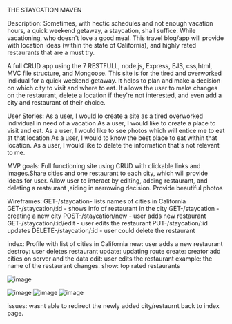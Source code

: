 THE STAYCATION MAVEN

Description:
Sometimes, with hectic schedules and not enough vacation hours, a quick weekend getaway, a staycation, shall suffice. While vacationing, who doesn't love a good meal. This travel blog/app will provide with location ideas (within the state of California), and highly rated restaurants that are a must try.

A full CRUD app using the 7 RESTFULL, node.js, Express, EJS, css,html, MVC file structure, and Mongoose. This site is for the tired and overworked indidual for a quick weekend getaway. It helps to plan and make a decision on which city to visit and where to eat. It allows the user to make changes on the restaurant, delete a location if they're not interested, and even add a city and restaurant of their choice.

User Stories: As a user, I would lo create a site as a tired overworked individual in need of a vacation
As a user, I would like to create a place to visit and eat.
As a user, I would like to see photos which will entice me to eat at that location
As a user, I would to know the best place to eat within that location. As a user, I would like to delete the information that's not relevant to me.

MVP goals: Full functioning site using CRUD with clickable links and images.Share cities and one restaurant to each city, which will provide ideas for user. Allow user to interact by editing, adding restaurant, and deleting a restaurant ,aiding in narrowing decision. Provide beautiful photos

Wireframes:
GET-/staycation- lists names of cities in California
GET-/staycation/:id - shows info of restaurant in the city
GET-/staycation - creating a new city
POST-/staycation/new - user adds new restaurant
GET-/staycation/:id/edit - user edits the restaurant
PUT-/staycation/:id updates
DELETE-/staycation/:id - user could delete the restaurant

index: Profile with list of cities in California
new: user adds a new restaurant
destroy: user deletes restaurant
update: updating route
create: creator add cities on server and the data
edit: user edits the restaurant example: the name of the restaurant changes.
show: top rated restaurants

![image](https://user-images.githubusercontent.com/119162007/226099181-8b1cd6aa-4cce-4c30-abce-b7d99644389a.png)

![image](https://user-images.githubusercontent.com/119162007/226099190-f12cc902-014d-4484-8ca7-ed7ba8078b12.png)
![image](https://user-images.githubusercontent.com/119162007/226099198-7297942f-88a9-4bd5-aa2c-f74674778602.png)
![image](https://user-images.githubusercontent.com/119162007/226099207-2bb9f01f-ea9a-4458-8561-ea338465c45e.png)

issues: wasnt able to redirect the newly added city/restaurnt back to index page.
